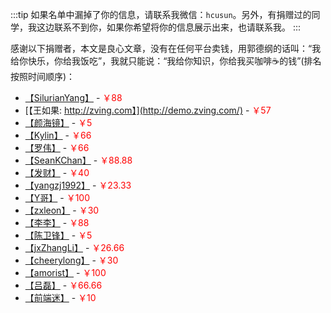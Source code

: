 :::tip
如果名单中漏掉了你的信息，请联系我微信：`hcusun`。另外，有捐赠过的同学，我这边联系不到你，如果你希望将你的信息展示出来，也请联系我。
:::

感谢以下捐赠者，本文是良心文章，没有在任何平台卖钱，用郭德纲的话叫：“我给你快乐，你给我饭吃”，我就只能说：“我给你知识，你给我买咖啡☕️的钱”(排名按照时间顺序)：

- [【SilurianYang】](https://github.com/SilurianYang) - <span style="color: red;">￥88</span>
- [【王如果: http://zving.com】](http://demo.zving.com/) - <span style="color: red;">￥57</span>
- [【颜海镜】](https://yanhaijing.com/) - <span style="color: red;">￥5</span>
- [【Kylin】](https://github.com/mrKylinZhou) - <span style="color: red;">￥66</span>
- [【罗伟】](supercoder.io) - <span style="color: red;">￥66</span>
- [【SeanKChan】](https://github.com/SeanKChan) - <span style="color: red;">￥88.88</span>
- [【发财】](https://github.com/IWSR) - <span style="color: red;">￥40</span>
- [【yangzj1992】](https://github.com/yangzj1992) - <span style="color: red;">￥23.33</span>
- [【Y哥】]() - <span style="color: red;">￥100</span>
- [【zxleon】](https://github.com/bigreybear) - <span style="color: red;">￥30</span>
- [【李李】]() - <span style="color: red;">￥88</span>
- [【陈卫锋】]() - <span style="color: red;">￥5</span>
- [【jxZhangLi】](https://github.com/jxZhangLi) - <span style="color: red;">￥26.66</span>
- [【cheerylong】](http://cheerylong.site/blog/) - <span style="color: red;">￥30</span>
- [【amorist】](https://github.com/amorist) - <span style="color: red;">￥100</span>
- [【吕磊】]() - <span style="color: red;">￥66.66</span>
- [【前端迷】](https://mp.weixin.qq.com/s?__biz=MzI5MjUxNjA4Mw==&mid=100000905&idx=1&sn=dd7956bbb9b1b845a8d8f3875ac11253&chksm=6c017d155b76f403f091420f6639e8f2871dd48b584bec153406906cce88bab610492d8c8a6d&scene=18#wechat_redirect) - <span style="color: red;">￥10</span>
